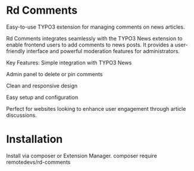 # Rd Comments
Easy-to-use TYPO3 extension for managing comments on news articles.

Rd Comments integrates seamlessly with the TYPO3 News extension to enable frontend users to add comments to news posts. It provides a user-friendly interface and powerful moderation features for administrators.

Key Features:
Simple integration with TYPO3 News

Admin panel to delete or pin comments

Clean and responsive design

Easy setup and configuration

Perfect for websites looking to enhance user engagement through article discussions.

# Installation

Install via composer or Extension Manager.
composer require remotedevs/rd-comments 
